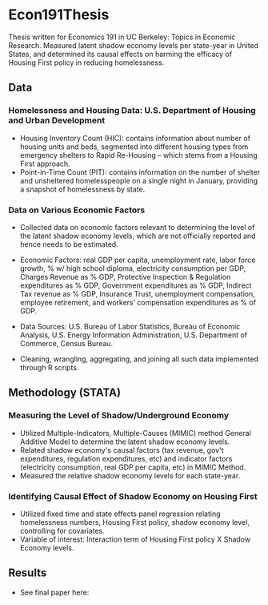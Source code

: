 # Econ191Thesis
Thesis written for Economics 191 in UC Berkeley: Topics in Economic Research. Measured latent shadow economy levels per state-year in United States, and determined its causal effects on harming the efficacy of Housing First policy in reducing homelessness.


## Data 
### Homelessness and Housing Data: U.S. Department of Housing and Urban Development
- Housing Inventory Count (HIC): contains information about number of housing units and beds, segmented into different housing types from emergency shelters to Rapid Re-Housing – which stems from a Housing First approach.
- Point-in-Time Count (PIT): contains information on the number of shelter and unsheltered homelesspeople on a single night in January,  providing a snapshot of homelessness by state.

### Data on Various Economic Factors
- Collected data on economic factors relevant to determining the level of the latent shadow economy levels, which are not officially reported and hence needs to be estimated.
- Economic Factors: real GDP per capita, unemployment rate, labor force growth, % w/ high school diploma, electricity consumption per GDP, Charges Revenue as % GDP, Protective Inspection & Regulation expenditures as % GDP, Government expenditures as % GDP, Indirect Tax revenue as % GDP, Insurance Trust, unemployment compensation, employee retirement, and workers’ compensation expenditures as % of GDP.
- Data Sources: U.S. Bureau of Labor Statistics, Bureau of Economic Analysis, U.S. Energy Information Administration, U.S. Department of Commerce, Census Bureau.

- Cleaning, wrangling, aggregating, and joining all such data implemented through R scripts. 


## Methodology (STATA)
### Measuring the Level of Shadow/Underground Economy
- Utilized Multiple-Indicators, Multiple-Causes (MIMIC) method General Additive Model to determine the latent shadow economy levels.
- Related shadow economy's causal factors (tax revenue, gov't expenditures, regulation expenditures, etc) and indicator factors (electricity consumption, real GDP per capita, etc) in MIMIC Method.
- Measured the relative shadow economy levels for each state-year.

### Identifying Causal Effect of Shadow Economy on Housing First
- Utilized fixed time and state effects panel regression relating homelessness numbers, Housing First policy, shadow economy level, controlling for covariates.
- Variable of interest: Interaction term of Housing First policy X Shadow Economy levels.


## Results
- See final paper here: 
